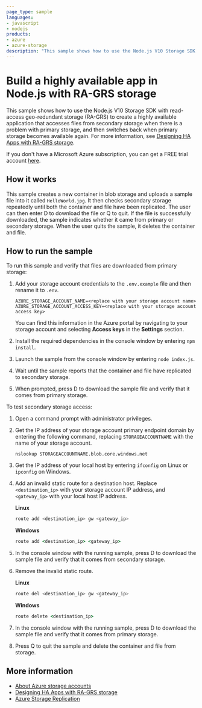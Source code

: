 ```yaml
---
page_type: sample
languages:
- javascript
- nodejs
products:
- azure
- azure-storage
description: "This sample shows how to use the Node.js V10 Storage SDK with read-access geo-redundant storage (RA-GRS)."
---
```


# Build a highly available app in Node.js with RA-GRS storage

This sample shows how to use the Node.js V10 Storage SDK with read-access geo-redundant storage (RA-GRS) to create a highly available application that accesses files from secondary storage when there is a problem with primary storage, and then switches back when primary storage becomes available again. For more information, see [Designing HA Apps with RA-GRS storage](https://docs.microsoft.com/azure/storage/common/storage-designing-ha-apps-with-ragrs).

If you don't have a Microsoft Azure subscription, you can get a FREE trial account <a href="http://go.microsoft.com/fwlink/?LinkId=330212">here</a>.

## How it works

This sample creates a new container in blob storage and uploads a sample file into it called `HelloWorld.jpg`. It then checks secondary storage repeatedly until both the container and file have been replicated. The user can then enter D to download the file or Q to quit. If the file is successfully downloaded, the sample indicates whether it came from primary or secondary storage. When the user quits the sample, it deletes the container and file. 

## How to run the sample

To run this sample and verify that files are downloaded from primary storage:

1. Add your storage account credentials to the `.env.example` file and then rename it to `.env`.

    ```
    AZURE_STORAGE_ACCOUNT_NAME=<replace with your storage account name>
    AZURE_STORAGE_ACCOUNT_ACCESS_KEY=<replace with your storage account access key>
    ```

    You can find this information in the Azure portal by navigating to your storage account and selecting **Access keys** in the **Settings** section. 

2. Install the required dependencies in the console window by entering `npm install`.

3. Launch the sample from the console window by entering `node index.js`.

4. Wait until the sample reports that the container and file have replicated to secondary storage.

5. When prompted, press D to download the sample file and verify that it comes from primary storage.

To test secondary storage access:

1. Open a command prompt with administrator privileges.

2. Get the IP address of your storage account primary endpoint domain by entering the following command, replacing `STORAGEACCOUNTNAME` with the name of your storage account.

    ```
    nslookup STORAGEACCOUNTNAME.blob.core.windows.net
    ```

3. Get the IP address of your local host by entering `ifconfig` on Linux or `ipconfig` on Windows.

4. Add an invalid static route for a destination host. Replace `<destination_ip>` with your storage account IP address, and `<gateway_ip>` with your local host IP address.

    **Linux**

    ```bash
    route add <destination_ip> gw <gateway_ip>
    ```

    **Windows**

    ```cmd
    route add <destination_ip> <gateway_ip>
    ```

7. In the console window with the running sample, press D to download the sample file and verify that it comes from secondary storage.

8. Remove the invalid static route.

    **Linux**

    ```bash
    route del <destination_ip> gw <gateway_ip>
    ```

    **Windows**

    ```cmd
    route delete <destination_ip>
    ```

9. In the console window with the running sample, press D to download the sample file and verify that it comes from primary storage. 

10. Press Q to quit the sample and delete the container and file from storage.

## More information

- [About Azure storage accounts](https://docs.microsoft.com/azure/storage/storage-create-storage-account)
- [Designing HA Apps with RA-GRS storage](https://docs.microsoft.com/azure/storage/common/storage-designing-ha-apps-with-ragrs)
- [Azure Storage Replication](https://docs.microsoft.com/azure/storage/storage-redundancy)
